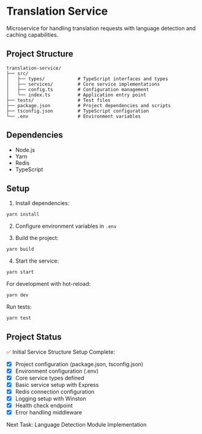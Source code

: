 # Translation Service

Microservice for handling translation requests with language detection and caching capabilities.

## Project Structure

```
translation-service/
├── src/
│   ├── types/            # TypeScript interfaces and types
│   ├── services/         # Core service implementations
│   ├── config.ts         # Configuration management
│   └── index.ts          # Application entry point
├── tests/                # Test files
├── package.json          # Project dependencies and scripts
├── tsconfig.json         # TypeScript configuration
└── .env                  # Environment variables
```

## Dependencies

- Node.js
- Yarn
- Redis
- TypeScript

## Setup

1. Install dependencies:
```bash
yarn install
```

2. Configure environment variables in `.env`

3. Build the project:
```bash
yarn build
```

4. Start the service:
```bash
yarn start
```

For development with hot-reload:
```bash
yarn dev
```

Run tests:
```bash
yarn test
```

## Project Status

✅ Initial Service Structure Setup Complete:
- [x] Project configuration (package.json, tsconfig.json)
- [x] Environment configuration (.env)
- [x] Core service types defined
- [x] Basic service setup with Express
- [x] Redis connection configuration
- [x] Logging setup with Winston
- [x] Health check endpoint
- [x] Error handling middleware

Next Task: Language Detection Module Implementation
